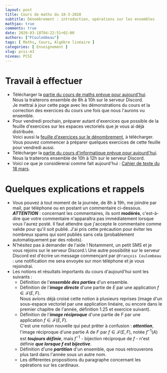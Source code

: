 ```yaml
---
layout: post
title: Cours de maths du 18-3-2020
subtitle: Dénombrement : introduction, opérations sur les ensembles
mathjax: true
comments: true
date: 2020-03-18T04:22:51+02:00
authors: ["FCoulombeau"]
tags: [ Maths, Cours, Algèbre linéaire ]
categories: [ Enseignement ]
slug: pcsi-m3
niveau: PCSI
---
```


# Travail à effectuer

- Télécharger la [partie du cours de maths prévue pour aujourd'hui](https://fcoulombeau.github.io/cours/PCSI-Cours-18032020.pdf).  
  Nous la traiterons ensemble de 8h à 10h sur le serveur Discord.  
  Je mettrai à jour cette page avec les démonstrations du cours et la correction des exercices du cours une fois que nous l'aurons vu ensemble.
- Pour vendredi prochain, préparer autant d'exercices que possible de la feuille d'exercices sur les espaces vectoriels que je vous ai déjà distribuée.  
  Voici aussi la [feuille d'exercices sur le dénombrement](https://fcoulombeau.github.io/cours/PCSI-Exo-18032020.pdf), à télécharger. Vous pouvez commencer à préparer quelques exercices de cette feuille pour vendredi aussi.
- Télécharger la [partie du cours d'informatique prévue pour aujourd'hui](https://fcoulombeau.github.io/cours/PCSI-Info-18032020.pdf).  
  Nous la traiterons ensemble de 10h à 12h sur le serveur Discord.
- Voici ce que je considèrerai comme fait aujourd'hui : [Cahier de texte du 18 mars](https://fcoulombeau.github.io/cours/CT-18032020.pdf).

# Quelques explications et rappels

- Vous pouvez à tout moment de la journée, de 8h à 19h, me joindre par mail, par téléphone ou en postant un commentaire ci-dessous.  
  **_ATTENTION_** : concernant les commentaires, ils sont **modérés**, c'est-à-dire que votre commentaire n'apparaîtra pas immédiatement lorsque vous l'aurez posté. Il faut attendre que j'accepte le commentaire comme valide pour qu'il soit publié. J'ai pris cette précaution pour éviter les nombreux spams qui sont publiés sans cela (probablement automatiquement par des robots).
- N'hésitez pas à demander de l'aide ! Notamment, un petit SMS et je vous rejoins sur le serveur Discord.\\
Une autre possibilité sur le serveur Discord est d'écrire un message commençant par `@François Coulombeau` : une notification me sera envoyée sur mon téléphone et je vous rejoindrai.
- Les notions et résultats importants du cours d'aujourd'hui sont les suivants :
   - Définition de l'**_ensemble des parties_** d'un ensemble.
   - Définition de l'**_image directe_** d'une partie de $E$ par une application $f\in\mathcal{F}(E,F)$.  
     Nous avions déjà croisé cette notion à plusieurs reprises (image d'un sous-espace vectoriel par une application linéaire, ou encore dans le premier chapitre de l'année, définition 1.25 et exercice suivant).
   - Définition de l'**_image réciproque_** d'une partie de $F$ par une application $f\in\mathcal{F}(E,F)$.  
     C'est une notion nouvelle qui peut prêter à confusion : **_attention_**, l'image réciproque d'une partie $A$ de $F$ par $f\in\mathcal{F}(E,F)$, notée $f^{-1}(A)$ est **_toujours définie_**, mais $f^{-1}$ - bijection réciproque de $f$ - n'est définie **_que lorsque $f$ est bijective_**.
   - Définition d'une **_partition_** d'un ensemble, que nous retrouverons plus tard dans l'année sous un autre nom.
   - Les différentes propositions du paragraphe concernant les opérations sur les cardinaux.